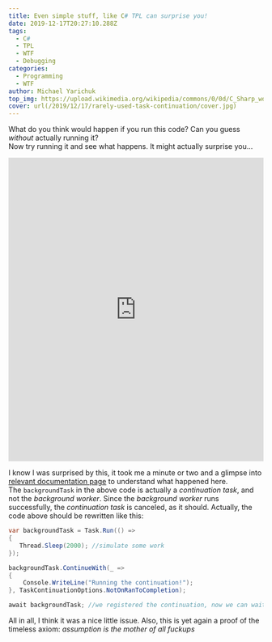 ```yaml
---
title: Even simple stuff, like C# TPL can surprise you!
date: 2019-12-17T20:27:10.288Z
tags:
  - C#
  - TPL
  - WTF
  - Debugging
categories:
  - Programming
  - WTF
author: Michael Yarichuk
top_img: https://upload.wikimedia.org/wikipedia/commons/0/0d/C_Sharp_wordmark.svg
cover: url(/2019/12/17/rarely-used-task-continuation/cover.jpg)
---
```

What do you think would happen if you run this code? Can you guess *without* actually running it?  
Now try running it and see what happens. It might actually surprise you...  
<iframe width="100%" height="600" src="https://dotnetfiddle.net/Widget/7k28o5" frameborder="0"></iframe>

I know I was surprised by this, it took me a minute or two and a glimpse into [relevant documentation page](https://docs.microsoft.com/en-us/dotnet/api/system.threading.tasks.taskcontinuationoptions?view=netcore-3.0) to understand what happened here.  
The ``backgroundTask`` in the above code is actually a *continuation task*, and not the *background worker*. Since the *background worker* runs successfully, the *continuation task* is canceled, as it should. Actually, the code above should be rewritten like this:

```c#
var backgroundTask = Task.Run(() =>
{
   Thread.Sleep(2000); //simulate some work
});

backgroundTask.ContinueWith(_ =>
{
    Console.WriteLine("Running the continuation!");
}, TaskContinuationOptions.NotOnRanToCompletion);

await backgroundTask; //we registered the continuation, now we can wait for the worker...
```

All in all, I think it was a nice little issue. Also, this is yet again a proof of the timeless axiom: *assumption is the mother of all fuckups*